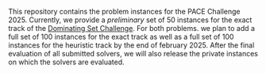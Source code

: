 This repository contains the problem instances for the PACE Challenge 2025.
Currently, we provide a *preliminary* set of 50 instances for the exact track of the [Dominating Set Challenge](http://localhost:4000/2025/ds/).
For both problems. we plan to add a full set of 100 instances for the exact track as well as a full set of 100 instances for the heuristic track by the end of february 2025.
After the final evaluation of all submitted solvers, we will also release the private instances on which the solvers are evaluated.

